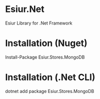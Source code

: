 # Esiur.Net

Esiur Library for .Net Framework

# Installation (Nuget)

Install-Package Esiur.Stores.MongoDB

# Installation (.Net CLI)

dotnet add package Esiur.Stores.MongoDB

